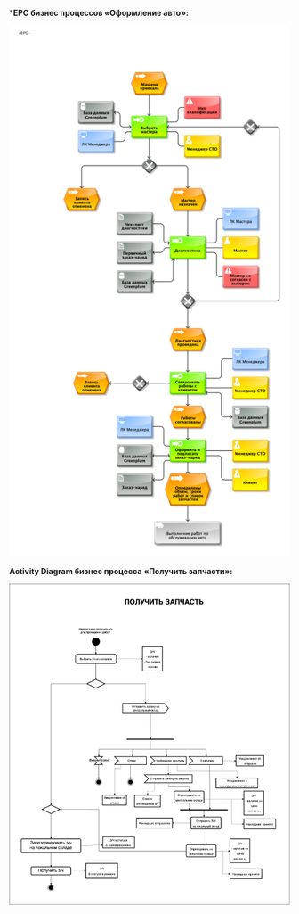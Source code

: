 ﻿***EPC бизнес процессов «Оформление авто»:**

![Image alt](https://github.com/dmatwe/projects/blob/main/OTUS_SA_BASIC/5.%20eEPC_%20BPMN_%20Activity_Diagram/EPC_%D0%BE%D1%84%D0%BE%D1%80%D0%BC%D0%BB%D0%B5%D0%BD%D0%B8%D0%B5_%D0%B0%D0%B2%D1%82%D0%BE.png)

**Activity Diagram бизнес процесса «Получить запчасти»:**

![Image alt](https://github.com/dmatwe/projects/blob/main/OTUS_SA_BASIC/5.%20eEPC_%20BPMN_%20Activity_Diagram/ad_uml_%20%D0%BF%D0%BE%D0%BB%D1%83%D1%87%D0%B8%D1%82%D1%8C_%D0%B7%D1%87.png)


